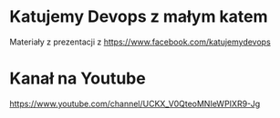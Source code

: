 # Katujemy Devops z małym katem
Materiały z prezentacji z https://www.facebook.com/katujemydevops

# Kanał na Youtube
https://www.youtube.com/channel/UCKX_V0QteoMNIeWPIXR9-Jg
